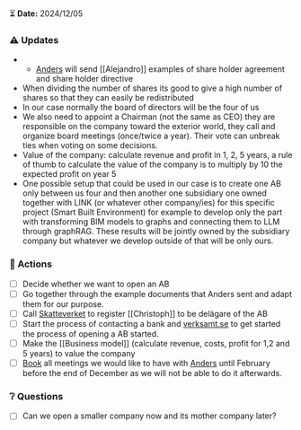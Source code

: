 ⏳ **Date:** 2024/12/05

### ⚠️ Updates

- - [Anders](mailto:anders.lycksater@celavi.se) will send [[Alejandro]] examples of share holder agreement and share holder directive
- When dividing the number of shares its good to give a high number of shares so that they can easily be redistributed
- In our case normally the board of directors will be the four of us
- We also need to appoint a Chairman (not the same as CEO) they are responsible on the company toward the exterior world, they call and organize board meetings (once/twice a year). Their vote can unbreak ties when voting on some decisions. 
- Value of the company: calculate revenue and profit in 1, 2, 5 years, a rule of thumb to calculate the value of the company is to multiply by 10 the expected profit on year 5
- One possible setup that could be used in our case is to create one AB only between us four and then another one subsidiary one owned together with LINK (or whatever other company/ies) for this specific project (Smart Built Environment) for example to develop only the part with transforming BIM models to graphs and connecting them to LLM through graphRAG. These results will be jointly owned by the subsidiary company but whatever we develop outside of that will be only ours.

### 🚀 Actions

- [ ] Decide whether we want to open an AB 
- [ ] Go together through the example documents that Anders sent and adapt them for our purpose.
- [ ] Call [Skatteverket](https://www.skatteverket.se/) to register [[Christoph]] to be delägare of the AB
- [ ] Start the process of contacting a bank and [verksamt.se](https://verksamt.se/mina-sidor/autentisering/logga-in?redirect=/registrera-foretag/?f=ab) to get started the process of opening a AB started.
- [ ] Make the [[Business model]] (calculate revenue, costs, profit for 1,2 and 5 years) to value the company
- [ ] [Book](https://nyforetagarcentrum.se/stockholm/radgivning/) all meetings we would like to have with [Anders](mailto:anders.lycksater@celavi.se)  until February before the end of December as we will not be able to do it afterwards.

### ❔ Questions

- [ ] Can we open a smaller company now and its mother company later?
